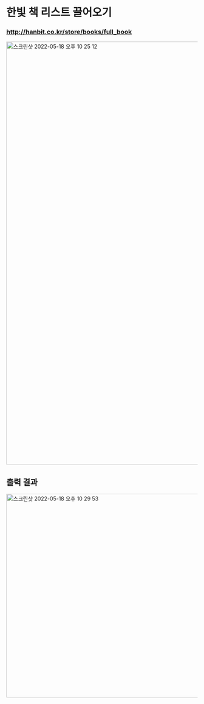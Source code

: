 # 한빛 책 리스트 끌어오기
### http://hanbit.co.kr/store/books/full_book

<img width="1113" alt="스크린샷 2022-05-18 오후 10 25 12" src="https://user-images.githubusercontent.com/62462552/169049415-74594026-cad6-4c25-b175-35690c9e6a90.png">

## 출력 결과
<img width="536" alt="스크린샷 2022-05-18 오후 10 29 53" src="https://user-images.githubusercontent.com/62462552/169050440-4344ca5b-5a7e-4334-878b-26adb101e071.png">
